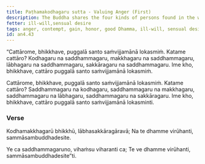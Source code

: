 ```yaml
---
title: Paṭhamakodhagaru sutta - Valuing Anger (First)
description: The Buddha shares the four kinds of persons found in the world - those who value anger, contempt, gain, and honor, and those who value the good Dhamma instead.
fetter: ill-will,sensual desire
tags: anger, contempt, gain, honor, good Dhamma, ill-will, sensual desire, an, an4
id: an4.43
---
```


“Cattārome, bhikkhave, puggalā santo saṁvijjamānā lokasmiṁ. Katame cattāro? Kodhagaru na saddhammagaru, makkhagaru na saddhammagaru, lābhagaru na saddhammagaru, sakkāragaru na saddhammagaru. Ime kho, bhikkhave, cattāro puggalā santo saṁvijjamānā lokasmiṁ.

Cattārome, bhikkhave, puggalā santo saṁvijjamānā lokasmiṁ. Katame cattāro? Saddhammagaru na kodhagaru, saddhammagaru na makkhagaru, saddhammagaru na lābhagaru, saddhammagaru na sakkāragaru. Ime kho, bhikkhave, cattāro puggalā santo saṁvijjamānā lokasminti.

### Verse

Kodhamakkhagarū bhikkhū,
lābhasakkāragāravā;
Na te dhamme virūhanti,
sammāsambuddhadesite.

Ye ca saddhammagaruno,
vihaṁsu viharanti ca;
Te ve dhamme virūhanti,
sammāsambuddhadesite”ti.